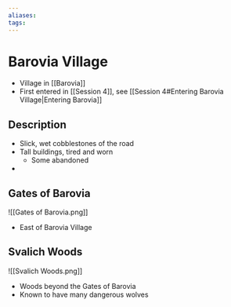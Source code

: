 ```yaml
---
aliases: 
tags: 
---
```


# Barovia Village

- Village in [[Barovia]]
- First entered in [[Session 4]], see [[Session 4#Entering Barovia Village|Entering Barovia]]

## Description

- Slick, wet cobblestones of the road
- Tall buildings, tired and worn
	- Some abandoned
- 

## Gates of Barovia

![[Gates of Barovia.png]]

- East of Barovia Village

## Svalich Woods

![[Svalich Woods.png]]

- Woods beyond the Gates of Barovia
- Known to have many dangerous wolves